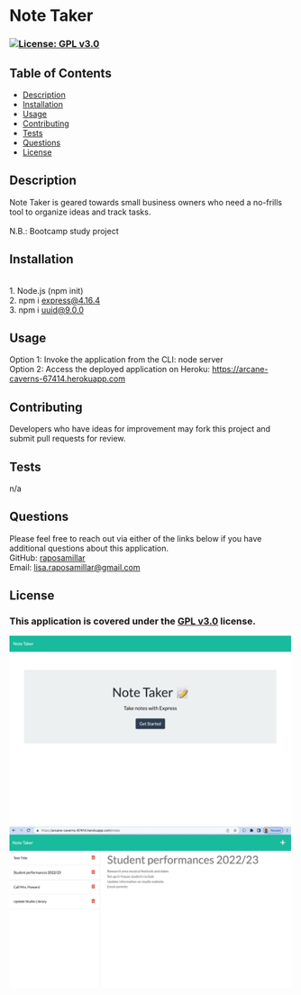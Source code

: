 # Note Taker

  ### [![License: GPL v3.0](https://img.shields.io/badge/License-GPLv3-blue.svg)](https://www.gnu.org/licenses/gpl-3.0) 

  ## Table of Contents
  - [Description](#description)
  - [Installation](#installation)
  - [Usage](#usage)
  - [Contributing](#contributing)
  - [Tests](#tests)
  - [Questions](#questions)
  - [License](#license)

  ## Description 
  Note Taker is geared towards small business owners who need a no-frills tool to organize ideas and track tasks.<br><br>
  N.B.: Bootcamp study project
  
  ## Installation 
  <br>1. Node.js (npm init)</br>2. npm i express@4.16.4</br>3. npm i uuid@9.0.0
  
  ## Usage
  Option 1: Invoke the application from the CLI: node server</br>Option 2: Access the deployed application on Heroku: https://arcane-caverns-67414.herokuapp.com

  ## Contributing 
  Developers who have ideas for improvement may fork this project and submit pull requests for review.

  ## Tests
  n/a

  ## Questions 
  Please feel free to reach out via either of the links below if you have additional questions about this application.</br>
  GitHub: <a href="https://github.com/raposamillar/">raposamillar</a></br>
  Email: lisa.raposamillar@gmail.com

  ## License
  ### This application is covered under the [GPL v3.0](https://choosealicense.com/licenses/gpl-3.0/) license.
  
  <img src="./src/note-taker-1.jpeg" width="500" /></br>
  <img src="./src/note-taker-2.jpeg" width="500" />

